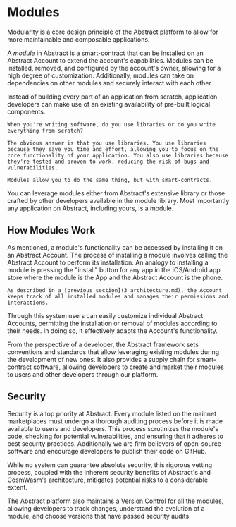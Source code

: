 # Modules

Modularity is a core design principle of the Abstract platform to allow for more maintainable and composable applications.

A *module* in Abstract is a smart-contract that can be installed on an Abstract Account to extend the account's capabilities. Modules can be installed, removed, and configured by the account's owner, allowing for a high degree of customization. Additionally, modules can take on dependencies on other modules and securely interact with each other.

Instead of building every part of an application from scratch, application developers can make use of an existing availability of pre-built logical components.

```admonish question
When you're writing software, do you use libraries or do you write everything from scratch?

The obvious answer is that you use libraries. You use libraries because they save you time and effort, allowing you to focus on the core functionality of your application. You also use libraries because they're tested and proven to work, reducing the risk of bugs and vulnerabilities.

Modules allow you to do the same thing, but with smart-contracts.
```

You can leverage modules either from Abstract's extensive library or those crafted by other developers available in the module library. Most importantly any application on Abstract, including yours, is a module.

## How Modules Work

As mentioned, a module's functionality can be accessed by installing it on an Abstract Account. The process of installing a module involves calling the Abstract
Account to perform its installation. An analogy to installing a module is pressing the "install" button for any app in the iOS/Android app store where the module is the App and the Abstract Account is the phone.

```admonish info
As described in a [previous section](3_architecture.md), the Account keeps track of all installed modules and manages their permissions and interactions.
```

Through this system users can easily customize individual Abstract Accounts, permitting the installation or removal of modules according to their needs. In doing so, it effectively adapts the Account's functionality.

From the perspective of a developer, the Abstract framework sets conventions and standards that allow leveraging existing modules during the development of new ones. It also provides a supply chain for smart-contract software, allowing developers to create and market their modules to users and other developers through our platform.

## Security

Security is a top priority at Abstract. Every module listed on the mainnet marketplaces must undergo a thorough auditing process before it is made available to users and developers. This process scrutinizes the module's code, checking for potential vulnerabilities, and ensuring that it adheres to best security practices. Additionally we are firm believers of open-source software and encourage developers to publish their code on GitHub.

While no system can guarantee absolute security, this rigorous vetting process, coupled with the inherent security
benefits of Abstract's and CosmWasm's architecture, mitigates potential risks to a considerable extent.

The Abstract platform also maintains a [Version Control](../5_platform/2_registry.md) for all the modules, allowing
developers to track changes, understand the evolution of a module, and choose versions that have passed security audits.
